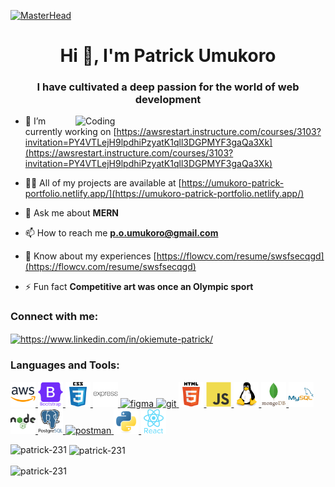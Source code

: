 [![MasterHead](https://camo.githubusercontent.com/371a3bbae1297d47d50006f91fdc0f51f0060b62dbbddbdba1b1b1438bc0f80d/68747470733a2f2f6d617275663030312d6d742e6769746875622e696f2f5072656d69756d2d44656c69766572792f7765622e676966)](https://umukoro-patrick-portfolio.netlify.app)
<h1 align="center">Hi 👋, I'm Patrick Umukoro</h1>
<h3 align="center">I have cultivated a deep passion for the world of web development</h3>

<img align="right" alt="Coding" width="400" src="[https://media.tenor.com/8Y_S-NrX-FMAAAAe/programming.png](https://user-images.githubusercontent.com/74038190/229223263-cf2e4b07-2615-4f87-9c38-e37600f8381a.gif)">

- 🔭 I’m currently working on [https://awsrestart.instructure.com/courses/3103?invitation=PY4VTLejH9lpdhiPzyatK1qll3DGPMYF3gaQa3Xk](https://awsrestart.instructure.com/courses/3103?invitation=PY4VTLejH9lpdhiPzyatK1qll3DGPMYF3gaQa3Xk)

- 👨‍💻 All of my projects are available at [https://umukoro-patrick-portfolio.netlify.app/](https://umukoro-patrick-portfolio.netlify.app/)

- 💬 Ask me about **MERN**

- 📫 How to reach me **p.o.umukoro@gmail.com**

- 📄 Know about my experiences [https://flowcv.com/resume/swsfsecqgd](https://flowcv.com/resume/swsfsecqgd)

- ⚡ Fun fact **Competitive art was once an Olympic sport**

<h3 align="left">Connect with me:</h3>
<p align="left">
<a href="https://linkedin.com/in/https://www.linkedin.com/in/okiemute-patrick/" target="blank"><img align="center" src="https://raw.githubusercontent.com/rahuldkjain/github-profile-readme-generator/master/src/images/icons/Social/linked-in-alt.svg" alt="https://www.linkedin.com/in/okiemute-patrick/" height="30" width="40" /></a>
</p>

<h3 align="left">Languages and Tools:</h3>
<p align="left"> <a href="https://aws.amazon.com" target="_blank" rel="noreferrer"> <img src="https://raw.githubusercontent.com/devicons/devicon/master/icons/amazonwebservices/amazonwebservices-original-wordmark.svg" alt="aws" width="40" height="40"/> </a> <a href="https://getbootstrap.com" target="_blank" rel="noreferrer"> <img src="https://raw.githubusercontent.com/devicons/devicon/master/icons/bootstrap/bootstrap-plain-wordmark.svg" alt="bootstrap" width="40" height="40"/> </a> <a href="https://www.w3schools.com/css/" target="_blank" rel="noreferrer"> <img src="https://raw.githubusercontent.com/devicons/devicon/master/icons/css3/css3-original-wordmark.svg" alt="css3" width="40" height="40"/> </a> <a href="https://expressjs.com" target="_blank" rel="noreferrer"> <img src="https://raw.githubusercontent.com/devicons/devicon/master/icons/express/express-original-wordmark.svg" alt="express" width="40" height="40"/> </a> <a href="https://www.figma.com/" target="_blank" rel="noreferrer"> <img src="https://www.vectorlogo.zone/logos/figma/figma-icon.svg" alt="figma" width="40" height="40"/> </a> <a href="https://git-scm.com/" target="_blank" rel="noreferrer"> <img src="https://www.vectorlogo.zone/logos/git-scm/git-scm-icon.svg" alt="git" width="40" height="40"/> </a> <a href="https://www.w3.org/html/" target="_blank" rel="noreferrer"> <img src="https://raw.githubusercontent.com/devicons/devicon/master/icons/html5/html5-original-wordmark.svg" alt="html5" width="40" height="40"/> </a> <a href="https://developer.mozilla.org/en-US/docs/Web/JavaScript" target="_blank" rel="noreferrer"> <img src="https://raw.githubusercontent.com/devicons/devicon/master/icons/javascript/javascript-original.svg" alt="javascript" width="40" height="40"/> </a> <a href="https://www.linux.org/" target="_blank" rel="noreferrer"> <img src="https://raw.githubusercontent.com/devicons/devicon/master/icons/linux/linux-original.svg" alt="linux" width="40" height="40"/> </a> <a href="https://www.mongodb.com/" target="_blank" rel="noreferrer"> <img src="https://raw.githubusercontent.com/devicons/devicon/master/icons/mongodb/mongodb-original-wordmark.svg" alt="mongodb" width="40" height="40"/> </a> <a href="https://www.mysql.com/" target="_blank" rel="noreferrer"> <img src="https://raw.githubusercontent.com/devicons/devicon/master/icons/mysql/mysql-original-wordmark.svg" alt="mysql" width="40" height="40"/> </a> <a href="https://nodejs.org" target="_blank" rel="noreferrer"> <img src="https://raw.githubusercontent.com/devicons/devicon/master/icons/nodejs/nodejs-original-wordmark.svg" alt="nodejs" width="40" height="40"/> </a> <a href="https://www.postgresql.org" target="_blank" rel="noreferrer"> <img src="https://raw.githubusercontent.com/devicons/devicon/master/icons/postgresql/postgresql-original-wordmark.svg" alt="postgresql" width="40" height="40"/> </a> <a href="https://postman.com" target="_blank" rel="noreferrer"> <img src="https://www.vectorlogo.zone/logos/getpostman/getpostman-icon.svg" alt="postman" width="40" height="40"/> </a> <a href="https://www.python.org" target="_blank" rel="noreferrer"> <img src="https://raw.githubusercontent.com/devicons/devicon/master/icons/python/python-original.svg" alt="python" width="40" height="40"/> </a> <a href="https://reactjs.org/" target="_blank" rel="noreferrer"> <img src="https://raw.githubusercontent.com/devicons/devicon/master/icons/react/react-original-wordmark.svg" alt="react" width="40" height="40"/> </a> </p>

<p><img align="left" src="https://github-readme-stats.vercel.app/api/top-langs?username=patrick-231&show_icons=true&locale=en&layout=compact" alt="patrick-231" /></p>

<p>&nbsp;<img align="center" src="https://github-readme-stats.vercel.app/api?username=patrick-231&show_icons=true&locale=en" alt="patrick-231" /></p>

<p><img align="center" src="https://github-readme-streak-stats.herokuapp.com/?user=patrick-231&" alt="patrick-231" /></p>
